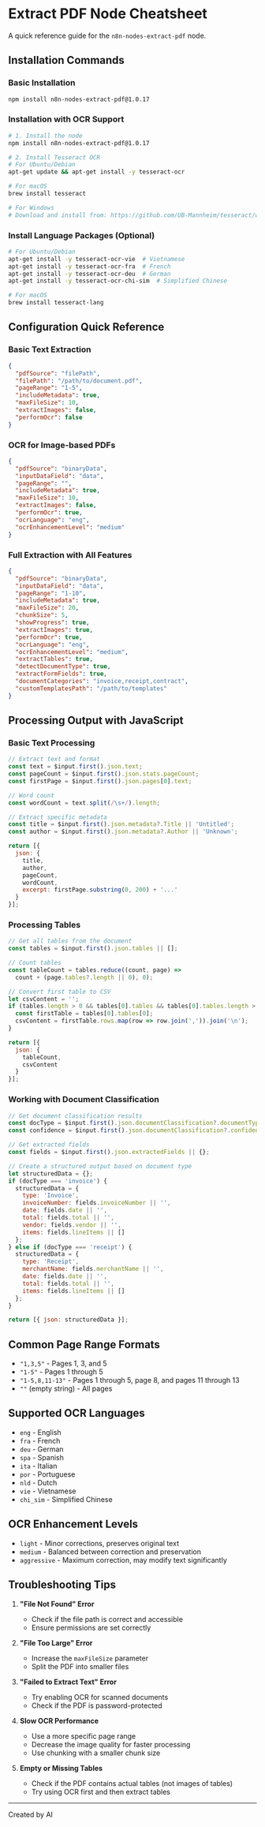 # Extract PDF Node Cheatsheet

A quick reference guide for the `n8n-nodes-extract-pdf` node.

## Installation Commands

### Basic Installation
```bash
npm install n8n-nodes-extract-pdf@1.0.17
```

### Installation with OCR Support
```bash
# 1. Install the node
npm install n8n-nodes-extract-pdf@1.0.17

# 2. Install Tesseract OCR
# For Ubuntu/Debian
apt-get update && apt-get install -y tesseract-ocr

# For macOS
brew install tesseract

# For Windows
# Download and install from: https://github.com/UB-Mannheim/tesseract/wiki
```

### Install Language Packages (Optional)
```bash
# For Ubuntu/Debian
apt-get install -y tesseract-ocr-vie  # Vietnamese
apt-get install -y tesseract-ocr-fra  # French
apt-get install -y tesseract-ocr-deu  # German
apt-get install -y tesseract-ocr-chi-sim  # Simplified Chinese

# For macOS
brew install tesseract-lang
```

## Configuration Quick Reference

### Basic Text Extraction
```json
{
  "pdfSource": "filePath",
  "filePath": "/path/to/document.pdf",
  "pageRange": "1-5",
  "includeMetadata": true,
  "maxFileSize": 10,
  "extractImages": false,
  "performOcr": false
}
```

### OCR for Image-based PDFs
```json
{
  "pdfSource": "binaryData",
  "inputDataField": "data",
  "pageRange": "",
  "includeMetadata": true,
  "maxFileSize": 10,
  "extractImages": false,
  "performOcr": true,
  "ocrLanguage": "eng",
  "ocrEnhancementLevel": "medium"
}
```

### Full Extraction with All Features
```json
{
  "pdfSource": "binaryData",
  "inputDataField": "data",
  "pageRange": "1-10",
  "includeMetadata": true,
  "maxFileSize": 20,
  "chunkSize": 5,
  "showProgress": true,
  "extractImages": true,
  "performOcr": true,
  "ocrLanguage": "eng",
  "ocrEnhancementLevel": "medium",
  "extractTables": true,
  "detectDocumentType": true,
  "extractFormFields": true,
  "documentCategories": "invoice,receipt,contract",
  "customTemplatesPath": "/path/to/templates"
}
```

## Processing Output with JavaScript

### Basic Text Processing
```javascript
// Extract text and format
const text = $input.first().json.text;
const pageCount = $input.first().json.stats.pageCount;
const firstPage = $input.first().json.pages[0].text;

// Word count
const wordCount = text.split(/\s+/).length;

// Extract specific metadata
const title = $input.first().json.metadata?.Title || 'Untitled';
const author = $input.first().json.metadata?.Author || 'Unknown';

return [{
  json: {
    title,
    author,
    pageCount,
    wordCount,
    excerpt: firstPage.substring(0, 200) + '...'
  }
}];
```

### Processing Tables
```javascript
// Get all tables from the document
const tables = $input.first().json.tables || [];

// Count tables
const tableCount = tables.reduce((count, page) => 
  count + (page.tables?.length || 0), 0);

// Convert first table to CSV
let csvContent = '';
if (tables.length > 0 && tables[0].tables && tables[0].tables.length > 0) {
  const firstTable = tables[0].tables[0];
  csvContent = firstTable.rows.map(row => row.join(',')).join('\n');
}

return [{
  json: {
    tableCount,
    csvContent
  }
}];
```

### Working with Document Classification
```javascript
// Get document classification results
const docType = $input.first().json.documentClassification?.documentType || 'unknown';
const confidence = $input.first().json.documentClassification?.confidence || 0;

// Get extracted fields
const fields = $input.first().json.extractedFields || {};

// Create a structured output based on document type
let structuredData = {};
if (docType === 'invoice') {
  structuredData = {
    type: 'Invoice',
    invoiceNumber: fields.invoiceNumber || '',
    date: fields.date || '',
    total: fields.total || '',
    vendor: fields.vendor || '',
    items: fields.lineItems || []
  };
} else if (docType === 'receipt') {
  structuredData = {
    type: 'Receipt',
    merchantName: fields.merchantName || '',
    date: fields.date || '',
    total: fields.total || '',
    items: fields.lineItems || []
  };
}

return [{ json: structuredData }];
```

## Common Page Range Formats

- `"1,3,5"` - Pages 1, 3, and 5
- `"1-5"` - Pages 1 through 5
- `"1-5,8,11-13"` - Pages 1 through 5, page 8, and pages 11 through 13
- `""` (empty string) - All pages

## Supported OCR Languages

- `eng` - English
- `fra` - French
- `deu` - German
- `spa` - Spanish
- `ita` - Italian
- `por` - Portuguese
- `nld` - Dutch
- `vie` - Vietnamese
- `chi_sim` - Simplified Chinese

## OCR Enhancement Levels

- `light` - Minor corrections, preserves original text
- `medium` - Balanced between correction and preservation
- `aggressive` - Maximum correction, may modify text significantly

## Troubleshooting Tips

1. **"File Not Found" Error**
   - Check if the file path is correct and accessible
   - Ensure permissions are set correctly

2. **"File Too Large" Error**
   - Increase the `maxFileSize` parameter
   - Split the PDF into smaller files

3. **"Failed to Extract Text" Error**
   - Try enabling OCR for scanned documents
   - Check if the PDF is password-protected

4. **Slow OCR Performance**
   - Use a more specific page range
   - Decrease the image quality for faster processing
   - Use chunking with a smaller chunk size

5. **Empty or Missing Tables**
   - Check if the PDF contains actual tables (not images of tables)
   - Try using OCR first and then extract tables

---
Created by AI 